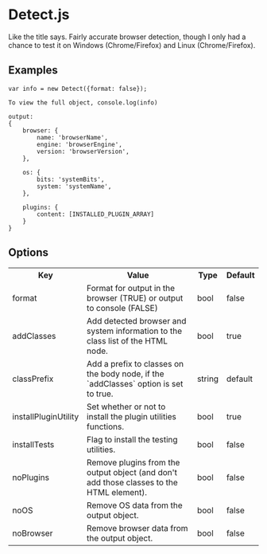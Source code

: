 # Detect.js

Like the title says.  Fairly accurate browser detection, though I only had a chance to test it on Windows (Chrome/Firefox) and Linux (Chrome/Firefox).

## Examples

```
var info = new Detect({format: false});

To view the full object, console.log(info)

output: 
{
	browser: {
		name: 'browserName',
		engine: 'browserEngine', 
		version: 'browserVersion',
	},
	
	os: {
		bits: 'systemBits',
		system: 'systemName',
	},

	plugins: {
		content: [INSTALLED_PLUGIN_ARRAY]
	}
}
```

## Options

<table>
	<tr>
		<th>Key</th>
		<th>Value</th>
		<th>Type</th>
		<th>Default</th>
	</tr>
	<tr>
		<td>format</td>
		<td>Format for output in the browser (TRUE) or output to console (FALSE)</td>
		<td>bool</td>
		<td>false</td>
	</tr>
	<tr>
		<td>addClasses</td>
		<td>Add detected browser and system information to the class list of the HTML node.</td>
		<td>bool</td>
		<td>true</td>
	</tr>
	<tr>
		<td>classPrefix</td>
		<td>Add a prefix to classes on the body node, if the `addClasses` option is set to true.</td>
		<td>string</td>
		<td>default</td>
	</tr>
	<tr>
		<td>installPluginUtility</td>
		<td>Set whether or not to install the plugin utilities functions.</td>
		<td>bool</td>
		<td>true</td>
	</tr>
	<tr>
		<td>installTests</td>
		<td>Flag to install the testing utilities.</td>
		<td>bool</td>
		<td>false</td>
	</tr>
	<tr>
		<td>noPlugins</td>
		<td>Remove plugins from the output object (and don't add those classes to the HTML element).</td>
		<td>bool</td>
		<td>false</td>
	</tr>
	<tr>
		<td>noOS</td>
		<td>Remove OS data from the output object.</td>
		<td>bool</td>
		<td>false</td>
	</tr>
	<tr>
		<td>noBrowser</td>
		<td>Remove browser data from the output object.</td>
		<td>bool</td>
		<td>false</td>
	</tr>
</table>